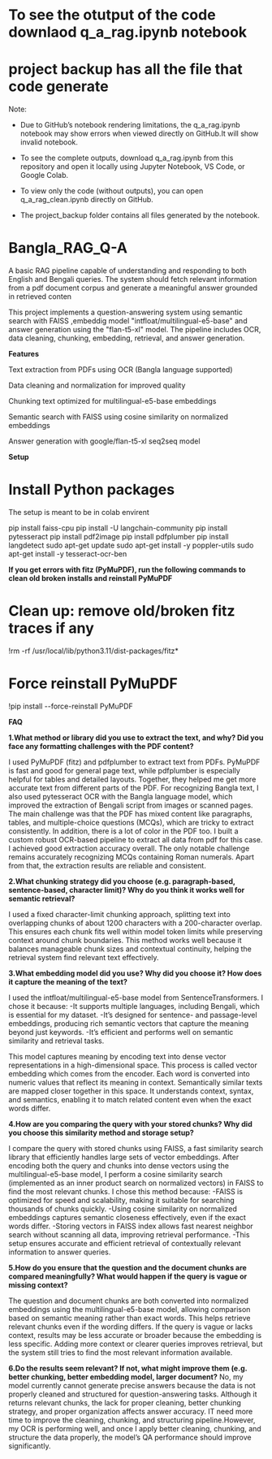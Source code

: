 # To see the otutput of the code downlaod  q_a_rag.ipynb notebook
# project backup has all the file that code generate

Note:
* Due to GitHub’s notebook rendering limitations, the q_a_rag.ipynb notebook may show errors when viewed directly on GitHub.It will show invalid notebook.

* To see the complete outputs, download q_a_rag.ipynb from this repository and open it locally using Jupyter Notebook, VS Code, or Google Colab.

* To view only the code (without outputs), you can open q_a_rag_clean.ipynb directly on GitHub.

* The project_backup folder contains all files generated by the notebook.



# Bangla_RAG_Q-A

A basic RAG pipeline capable of understanding and responding to both English and Bengali queries. The system should fetch relevant information from a pdf document corpus and generate a meaningful answer grounded in retrieved conten

This project implements a question-answering system using semantic search with FAISS ,embeddig model "intfloat/multilingual-e5-base"
and answer generation using the "flan-t5-xl" model. The pipeline includes OCR, data cleaning, chunking, embedding, retrieval, and answer generation.



**Features**

Text extraction from PDFs using OCR (Bangla language supported)

Data cleaning and normalization for improved quality

Chunking text optimized for multilingual-e5-base embeddings

Semantic search with FAISS using cosine similarity on normalized embeddings

Answer generation with google/flan-t5-xl seq2seq model

**Setup**

# Install Python packages
The setup is meant to be in colab envirent


pip install faiss-cpu
pip install -U langchain-community
pip install pytesseract
pip install pdf2image
pip install pdfplumber
pip install langdetect
sudo apt-get update
sudo apt-get install -y poppler-utils
sudo apt-get install -y tesseract-ocr-ben

**If you get errors with fitz (PyMuPDF), run the following commands to clean old broken installs and reinstall PyMuPDF**
# Clean up: remove old/broken fitz traces if any
!rm -rf /usr/local/lib/python3.11/dist-packages/fitz*

# Force reinstall PyMuPDF
!pip install --force-reinstall PyMuPDF

**FAQ**


**1.What method or library did you use to extract the text, and why? Did you face any formatting challenges with the PDF content?**
   
I used PyMuPDF (fitz) and pdfplumber to extract text from PDFs. PyMuPDF is fast and good for general page text, while pdfplumber is especially helpful for tables and detailed layouts. Together, they helped me get more accurate text from different parts of the PDF.
For recognizing Bangla text, I also used pytesseract OCR with the Bangla language model, which improved the extraction of Bengali script from images or scanned pages.
The main challenge was that the PDF has mixed content like paragraphs, tables, and multiple-choice questions (MCQs), which are tricky to extract consistently. In addition, there is a lot of color in the PDF too. I built a custom  robust OCR-based pipeline to extract all data from pdf for this case.
I achieved good extraction accuracy overall. The only notable challenge remains accurately recognizing MCQs containing Roman numerals. Apart from that, the extraction results are reliable and consistent.

**2.What chunking strategy did you choose (e.g. paragraph-based, sentence-based, character limit)? Why do you think it works well for semantic retrieval?**

I used a fixed character-limit chunking approach, splitting text into overlapping chunks of about 1200 characters with a 200-character overlap. This ensures each chunk fits well within model token limits while preserving context around chunk boundaries. This method works well because it balances manageable chunk sizes and contextual continuity, helping the retrieval system find relevant text effectively.

**3.What embedding model did you use? Why did you choose it? How does it capture the meaning of the text?**

 I used the intfloat/multilingual-e5-base model from SentenceTransformers. I chose it because:
-It supports multiple languages, including Bengali, which is essential for my dataset.
-It’s designed for sentence- and passage-level embeddings, producing rich semantic vectors that capture the meaning beyond just keywords.
-It’s efficient and performs well on semantic similarity and retrieval tasks.

This model captures meaning by encoding text into dense vector representations in a high-dimensional space. This process is called vector embedding which comes from the encoder. Each word is converted into numeric values that reflect its meaning in context. Semantically similar texts are mapped closer together in this space. It understands context, syntax, and semantics, enabling it to match related content even when the exact words differ.

**4.How are you comparing the query with your stored chunks? Why did you choose this similarity method and storage setup?**

I compare the query with stored chunks using FAISS, a fast similarity search library that efficiently handles large sets of vector embeddings. After encoding both the query and chunks into dense vectors using the multilingual-e5-base model, I perform a cosine similarity search (implemented as an inner product search on normalized vectors) in FAISS to find the most relevant chunks.
I chose this method because:
-FAISS is optimized for speed and scalability, making it suitable for searching thousands of chunks quickly.
-Using cosine similarity on normalized embeddings captures semantic closeness effectively, even if the exact words differ.
-Storing vectors in FAISS index allows fast nearest neighbor search without scanning all data, improving retrieval performance.
-This setup ensures accurate and efficient retrieval of contextually relevant information to answer queries.

**5.How do you ensure that the question and the document chunks are compared meaningfully? What would happen if the query is vague or missing context?**

The question and document chunks are both converted into normalized embeddings using the multilingual-e5-base model, allowing comparison based on semantic meaning rather than exact words. This helps retrieve relevant chunks even if the wording differs.
If the query is vague or lacks context, results may be less accurate or broader because the embedding is less specific. Adding more context or clearer queries improves retrieval, but the system still tries to find the most relevant information available.

**6.Do the results seem relevant? If not, what might improve them (e.g. better chunking, better embedding model, larger document?**
No, my model currently cannot generate precise answers because the data  is not properly cleaned and structured for question-answering tasks. Although it returns relevant chunks, the lack for proper cleaning, better chunking strategy, and proper organization affects answer accuracy. IT need more time to improve the cleaning, chunking, and structuring pipeline.However, my OCR is performing well, and once I apply better cleaning, chunking, and structure the data properly, the model’s QA performance should improve significantly.


